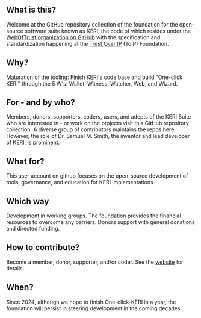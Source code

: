 ## What is this?
Welcome at the GitHub repository collection of the foundation for the open-source software suite known as KERI, the code of which 
resides under the [WebOfTrust organization on GitHub](https://github.com/WebOfTrust/) with the 
specification and standardization happening at the [Trust Over IP](https://github.com/trustoverip/) (ToIP) Foundation.

## Why?
Maturation of the tooling: Finish KERI's code base and build "One-click KERI" through the 5 W's: Wallet, Witness, Watcher, Web, and Wizard. 

## For - and by who?
Members, donors, supporters, coders, users, and adepts of the KERI Suite who are interested in - or work on the projects visit this GitHub repository collection. A diverse group of contributors maintains the repos here. However, the role of Dr. Samuel M. Smith, the inventor and lead developer of KERI, is prominent.

## What for?
This user account on github focuses on the open-source development of tools, governance, and education for KERI implementations.

## Which way
Development in working groups. The foundation provides the financial resources to overcome any barriers. 
Donors support with general donations and directed funding.

## How to contribute?
Become a member, donor, supporter, and/or coder. See the [website](https://keri.foundation) for details.

## When?
Since 2024, although we hope to finish One-click-KERI in a year, the foundation will persist in steering development in the coming decades.
